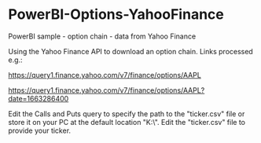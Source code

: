 # PowerBI-Options-YahooFinance
PowerBI sample - option chain - data from Yahoo Finance

Using the Yahoo Finance API to download an option chain.
Links processed e.g.:

https://query1.finance.yahoo.com/v7/finance/options/AAPL

https://query1.finance.yahoo.com/v7/finance/options/AAPL?date=1663286400

Edit the Calls and Puts query to specify the path to the "ticker.csv" file or store it on your PC at the default location "K:\\". Edit the "ticker.csv" file to provide your ticker.
